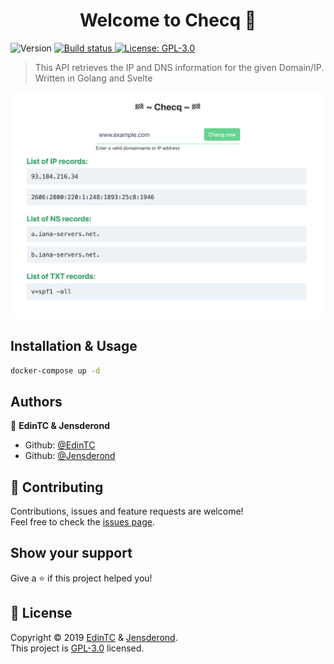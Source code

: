 <h1 align="center">Welcome to Checq 👋</h1>
<p>
  <img alt="Version" src="https://img.shields.io/badge/version-0.0.1-blue.svg?cacheSeconds=2592000" />
  <a href="https://travis-ci.com/EdinTC/Checq">
    <img alt="Build status" src="https://api.travis-ci.com/EdinTC/Checq.svg?branch=master" />
  </a>
  <a href="https://github.com/EdinTC/Checq/blob/master/LICENSE">
    <img alt="License: GPL-3.0" src="https://img.shields.io/badge/license-GPL-yellow.svg" target="_blank" />
  </a>
</p>

> This API retrieves the IP and DNS information for the given Domain/IP. Written in Golang and Svelte

![Checq screenshot](screenshot.png)

## Installation & Usage

```sh
docker-compose up -d
```

## Authors

👤 **EdinTC & Jensderond**

* Github: [@EdinTC](https://github.com/EdinTC)
* Github: [@Jensderond](https://github.com/Jensderond)

## 🤝 Contributing

Contributions, issues and feature requests are welcome!<br />Feel free to check the [issues page](https://github.com/EdinTC/Checq/issues).

## Show your support

Give a ⭐️ if this project helped you!

## 📝 License

Copyright © 2019 [EdinTC](https://github.com/EdinTC) & [Jensderond](https://github.com/Jensderond).<br />
This project is [GPL-3.0](https://github.com/EdinTC/Checq/blob/master/LICENSE) licensed.
